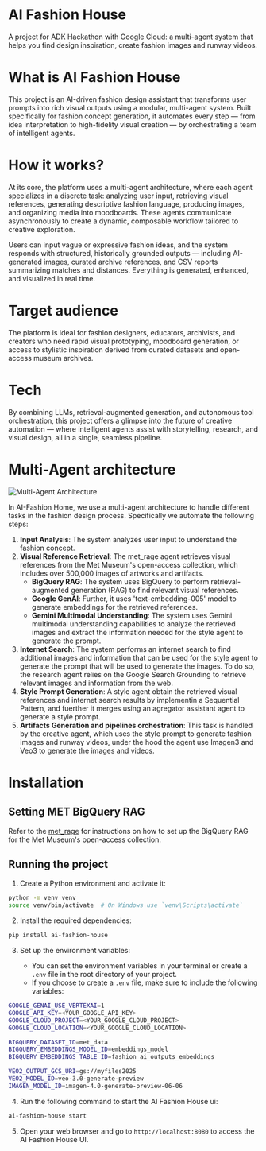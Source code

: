 # AI Fashion House

A project for ADK Hackathon with Google Cloud: a multi-agent system that helps you find design inspiration, create fashion images and runway videos.

# What is AI Fashion House

This project is an AI-driven fashion design assistant that transforms user prompts into rich visual outputs using a modular, multi-agent system. Built specifically for fashion concept generation, it automates every step — from idea interpretation to high-fidelity visual creation — by orchestrating a team of intelligent agents.

# How it works?

At its core, the platform uses a multi-agent architecture, where each agent specializes in a discrete task: analyzing user input, retrieving visual references, generating descriptive fashion language, producing images, and organizing media into moodboards. These agents communicate asynchronously to create a dynamic, composable workflow tailored to creative exploration.

Users can input vague or expressive fashion ideas, and the system responds with structured, historically grounded outputs — including AI-generated images, curated archive references, and CSV reports summarizing matches and distances. Everything is generated, enhanced, and visualized in real time.

# Target audience

The platform is ideal for fashion designers, educators, archivists, and creators who need rapid visual prototyping, moodboard generation, or access to stylistic inspiration derived from curated datasets and open-access museum archives.

# Tech

By combining LLMs, retrieval-augmented generation, and autonomous tool orchestration, this project offers a glimpse into the future of creative automation — where intelligent agents assist with storytelling, research, and visual design, all in a single, seamless pipeline.

# Multi-Agent architecture

![Multi-Agent Architecture](images/multi-agent-architecture.png)

In AI-Fashion Home, we use a multi-agent architecture to handle different tasks in the fashion design process. Specifically we automate the following steps:

1. **Input Analysis**: The system analyzes user input to understand the fashion concept.
2. **Visual Reference Retrieval**: The met_rage agent retrieves visual references from the Met Museum's open-access collection, which includes over 500,000 images of artworks and artifacts. 
   - **BigQuery RAG**: The system uses BigQuery to perform retrieval-augmented generation (RAG) to find relevant visual references.
   - **Google GenAI**: Further, it uses 'text-embedding-005' model to generate embeddings for the retrieved references.
   - **Gemini Multimodal Understanding**: The system uses Gemini multimodal understanding capabilities to analyze the retrieved images and extract the information needed for the style agent to generate the prompt.
3. **Internet Search**: The system performs an internet search to find additional images and information that can be used for the style agent to generate the prompt that will be used to generate the images. To do so, the research agent relies on the Google Search Grounding to retrieve relevant images and information from the web.
3. **Style Prompt Generation**: A style agent obtain the retrieved visual references and internet search results by implementin a Sequential Pattern, and fuerther it merges using an agregator assistant agent to generate a style prompt.
4. **Artifacts Generation and pipelines orchestration**: This task is handled by the creative agent, which uses the style prompt to generate fashion images and runway videos, under the hood the agent use Imagen3 and Veo3 to generate the images and videos.


# Installation

## Setting  MET BigQuery RAG

 Refer to the [met_rage](met_rage/README.md) for instructions on how to set up the BigQuery RAG for the Met Museum's open-access collection.


## Running the project

1. Create a Python environment and activate it:

```bash
python -m venv venv
source venv/bin/activate  # On Windows use `venv\Scripts\activate`
```

2. Install the required dependencies:

```bash
pip install ai-fashion-house
```
3. Set up the environment variables:

   - You can set the environment variables in your terminal or create a `.env` file in the root directory of your project.
   - If you choose to create a `.env` file, make sure to include the following variables:

```bash  
GOOGLE_GENAI_USE_VERTEXAI=1
GOOGLE_API_KEY=<YOUR_GOOGLE_API_KEY>
GOOGLE_CLOUD_PROJECT=<YOUR_GOOGLE_CLOUD_PROJECT>
GOOGLE_CLOUD_LOCATION=<YOUR_GOOGLE_CLOUD_LOCATION>

BIGQUERY_DATASET_ID=met_data
BIGQUERY_EMBEDDINGS_MODEL_ID=embeddings_model
BIGQUERY_EMBEDDINGS_TABLE_ID=fashion_ai_outputs_embeddings

VEO2_OUTPUT_GCS_URI=gs://myfiles2025
VEO2_MODEL_ID=veo-3.0-generate-preview
IMAGEN_MODEL_ID=imagen-4.0-generate-preview-06-06
```


4. Run the following command to start the AI Fashion House ui:

```bash
ai-fashion-house start
```

5. Open your web browser and go to `http://localhost:8080` to access the AI Fashion House UI.